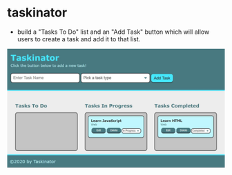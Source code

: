 # taskinator

- build a "Tasks To Do" list and an "Add Task" button which will allow users to create a task and add it to that list.

![](assets/images/taskinator.jpg)
